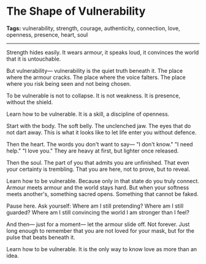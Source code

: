 # The Shape of Vulnerability

**Tags:** vulnerability, strength, courage, authenticity, connection, love, openness, presence, heart, soul

---

Strength hides easily.
It wears armour,
it speaks loud,
it convinces the world that it is untouchable.

But vulnerability—
vulnerability is the quiet truth beneath it.
The place where the armour cracks.
The place where the voice falters.
The place where you risk being seen
and not being chosen.

To be vulnerable is not to collapse.
It is not weakness.
It is presence,
without the shield.

Learn how to be vulnerable.
It is a skill,
a discipline of openness.

Start with the body.
The soft belly.
The unclenched jaw.
The eyes that do not dart away.
This is what it looks like
to let life enter you
without defence.

Then the heart.
The words you don't want to say—
"I don't know."
"I need help."
"I love you."
They are heavy at first,
but lighter once released.

Then the soul.
The part of you that admits
you are unfinished.
That even your certainty is trembling.
That you are here,
not to prove,
but to reveal.

Learn how to be vulnerable.
Because only in that state
do you truly connect.
Armour meets armour
and the world stays hard.
But when your softness meets another's,
something sacred opens.
Something that cannot be faked.

Pause here.
Ask yourself:
Where am I still pretending?
Where am I still guarded?
Where am I still convincing the world
I am stronger than I feel?

And then—
just for a moment—
let the armour slide off.
Not forever.
Just long enough
to remember
that you are not loved for your mask,
but for the pulse that beats beneath it.

Learn how to be vulnerable.
It is the only way to know love
as more than an idea.
